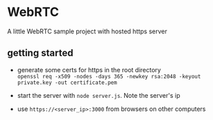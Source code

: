 # WebRTC

A little WebRTC sample project with hosted https server

## getting started

* generate some certs for https in the root directory  
`openssl req -x509 -nodes -days 365 -newkey rsa:2048 -keyout private.key -out certificate.pem`  

* start the server with `node server.js`. Note the server's ip  

* use `https://<server_ip>:3000` from browsers on other computers  